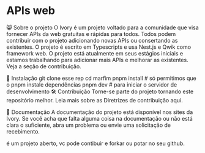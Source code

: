 # APIs web 


😸 Sobre o projeto
O Ivory é um projeto voltado para a comunidade que visa fornecer APIs da web gratuitas e rápidas para todos. Todos podem contribuir com o projeto adicionando novas APIs ou consertando as existentes. O projeto é escrito em Typescripts e usa Nest.js e Qwik como framework web. O projeto está atualmente em seus estágios iniciais e estamos trabalhando para adicionar mais APIs e melhorar as existentes. Veja a seção de contribuição.

🧩 Instalação
git clone esse rep
cd marfim
pnpm install # só permitimos que o pnpm instale dependências
pnpm dev # para iniciar o servidor de desenvolvimento
🛠️ Contribuição
Torne-se parte do projeto tornando este repositório melhor. Leia mais sobre as Diretrizes de contribuição aqui.

📖 Documentação
A documentação do projeto está disponível nos sites da Ivory. Se você acha que falta alguma coisa na documentação ou não está clara o suficiente, abra um problema ou envie uma solicitação de recebimento.

é um projeto aberto, vc pode contibuir e forkar ou potar no seu github.
